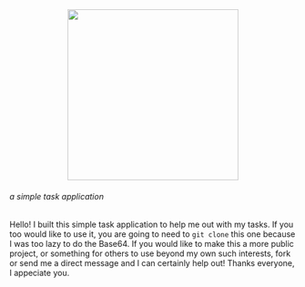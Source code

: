 <div align = "center">
<img src="https://github.com/emmettgb/EmTask.jl/blob/main/public/emtask.png" width=300></img>
</div>

###### a simple task application
Hello! I built this simple task application to help me out with my tasks. If you too would like to use it, you are going to need to `git clone` this one because I was too lazy to do the Base64. If you would like to make this a more public project, or something for others to use beyond my own such interests, fork or send me a direct message and I can certainly help out! Thanks everyone, I appeciate you.
